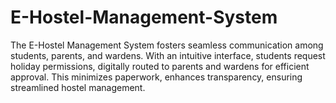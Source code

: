 # E-Hostel-Management-System
The E-Hostel Management System fosters seamless communication among students, parents, and wardens. With an intuitive interface, students request holiday permissions, digitally routed to parents and wardens for efficient approval. This minimizes paperwork, enhances transparency, ensuring streamlined hostel management.
